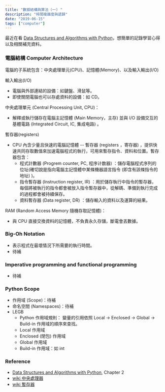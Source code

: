 ```yaml
---
title: "數據結構與算法（一) "
description: "時間複雜度與遞歸"
date: "2019-06-15"
tags: ["computer"]
---
```


最近在看 [Data Structures and Algorithms with Python](https://www.amazon.com/Structures-Algorithms-Undergraduate-Computer-Science/dp/3319130714)，想簡單的記錄學習心得以及相關補充資料。

### 電腦結構 Computer Architecture
電腦的子系統包含：中央處理單元(CPU)、記憶體(Memory)、以及輸入輸出(I/O)

輸入輸出(I/O)
- 電腦與外部連結的設備：如鍵盤、滑鼠等。
- 即使關閉電腦也可以存處資料的設備：如 CD。

中央處理單元 (Central Processing Unit, CPU)：
- 解釋或執行儲存在電腦主記憶體 (Main Memory，主存) 並與 I/O 設備交互的基體電路 (Integrated Circuit, IC, 集成电路) 。

暫存器(registers)
- CPU 內含少量且快速的電腦記憶體 -- 暫存器 (registers ，寄存器) ，提供快速共同存取數值來加速電腦程式的執行，可用來暫存指令、資料和位置。暫存器包含：
    - 程式計數器 (Progrem counter, PC, 程序计数器) ：儲存電腦程式序列的位址(確切說是指向電腦主記憶體中某條機器語言指令 (即含有該條指令的地址) )。
    - 指令暫存器 (Instruction register, IR) ：用於儲存執行中指令的暫存器，每個將被執行的指令都會被放入指令暫存器中，從解碼、準備到執行完成的過程都會被持續保存。
    - 資料暫存器 (Data register, DR) ：儲存輸入的資料以及運算的結果。

RAM (Random Access Memory 隨機存取記憶體)：

-  與 CPU 直接交換資料的記憶體，不負責永久存儲，斷電會丟數據。

### Big-Oh Notation
- 表示程式在最壞情況下所需要的執行時間。
- 待補

### Imperative programming and functional programming
- 待補

### Python Scope
- 作用域 (Scope)：待補
- 命名空間 (Namespaces)：待補
- LEGB
    - Python 作用域規則： 變量的引用依照 Local -> Enclosed -> Global -> Build-in 作用域的順序來查找。
    - Local 作用域
    - Enclosed (閉包) 作用域
    - Global 作用域
    - Build-in 作用域：如 int


### Reference
- [Data Structures and Algorithms with Python](https://www.amazon.com/Structures-Algorithms-Undergraduate-Computer-Science/dp/3319130714), Chapter 2
- [wiki 中央處理器](https://zh.wikipedia.org/wiki/%E4%B8%AD%E5%A4%AE%E5%A4%84%E7%90%86%E5%99%A8)
- [wiki 暫存器](https://zh.wikipedia.org/wiki/%E5%AF%84%E5%AD%98%E5%99%A8)
